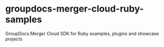 # groupdocs-merger-cloud-ruby-samples
GroupDocs.Merger Cloud SDK for Ruby examples, plugins and showcase projects

